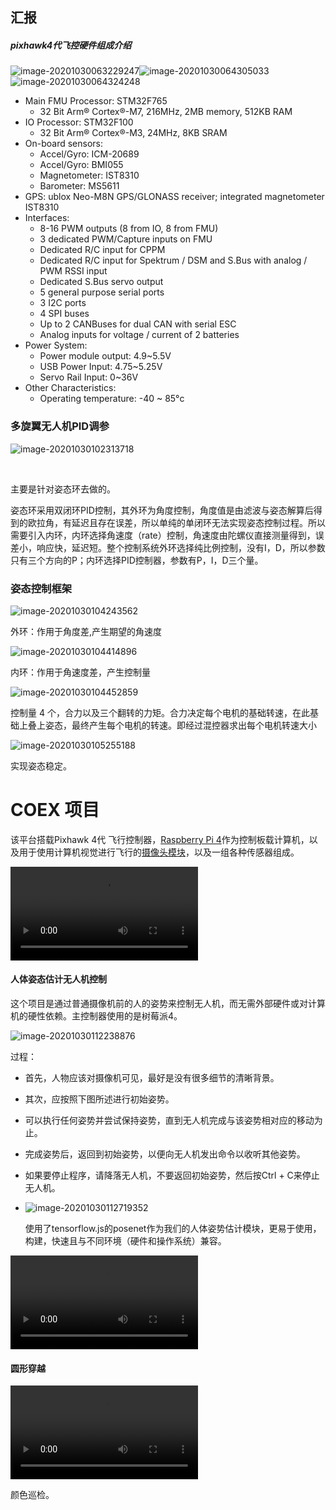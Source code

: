## 汇报

#####  pixhawk4代飞控硬件组成介绍

![image-20201030063229247](C:\Users\Administrator\AppData\Roaming\Typora\typora-user-images\image-20201030063229247.png)![image-20201030064305033](C:\Users\Administrator\AppData\Roaming\Typora\typora-user-images\image-20201030064305033.png)![image-20201030064324248](C:\Users\Administrator\AppData\Roaming\Typora\typora-user-images\image-20201030064324248.png)

- Main FMU Processor: STM32F765
  - 32 Bit Arm® Cortex®-M7, 216MHz, 2MB memory, 512KB RAM
- IO Processor: STM32F100
  - 32 Bit Arm® Cortex®-M3, 24MHz, 8KB SRAM
- On-board sensors:
  - Accel/Gyro: ICM-20689
  - Accel/Gyro: BMI055
  - Magnetometer: IST8310
  - Barometer: MS5611
- GPS: ublox Neo-M8N GPS/GLONASS receiver; integrated magnetometer IST8310
- Interfaces:
  - 8-16 PWM outputs (8 from IO, 8 from FMU)
  - 3 dedicated PWM/Capture inputs on FMU
  - Dedicated R/C input for CPPM
  - Dedicated R/C input for Spektrum / DSM and S.Bus with analog / PWM RSSI input
  - Dedicated S.Bus servo output
  - 5 general purpose serial ports
  - 3 I2C ports
  - 4 SPI buses
  - Up to 2 CANBuses for dual CAN with serial ESC
  - Analog inputs for voltage / current of 2 batteries
- Power System:
  - Power module output: 4.9~5.5V
  - USB Power Input: 4.75~5.25V
  - Servo Rail Input: 0~36V
- Other Characteristics:
  - Operating temperature: -40 ~ 85°c

### **多旋翼无人机PID调参**



![image-20201030102313718](C:\Users\Administrator\AppData\Roaming\Typora\typora-user-images\image-20201030102313718.png)

​                                                                                                                                                       

主要是针对姿态环去做的。

​         姿态环采用双闭环PID控制，其外环为角度控制，角度值是由滤波与姿态解算后得到的欧拉角，有延迟且存在误差，所以单纯的单闭环无法实现姿态控制过程。所以需要引入内环，内环选择角速度（rate）控制，角速度由陀螺仪直接测量得到，误差小，响应快，延迟短。整个控制系统外环选择纯比例控制，没有I，D，所以参数只有三个方向的P；内环选择PID控制器，参数有P，I，D三个量。

### 姿态控制框架

![image-20201030104243562](C:\Users\Administrator\AppData\Roaming\Typora\typora-user-images\image-20201030104243562.png)

外环：作用于角度差,产生期望的角速度

![image-20201030104414896](C:\Users\Administrator\AppData\Roaming\Typora\typora-user-images\image-20201030104414896.png)

内环：作用于角速度差，产生控制量

![image-20201030104452859](C:\Users\Administrator\AppData\Roaming\Typora\typora-user-images\image-20201030104452859.png)

控制量 4 个，合力以及三个翻转的力矩。合力决定每个电机的基础转速，在此基础上叠上姿态，最终产生每个电机的转速。即经过混控器求出每个电机转速大小

![image-20201030105255188](C:\Users\Administrator\AppData\Roaming\Typora\typora-user-images\image-20201030105255188.png)

实现姿态稳定。

   

# COEX 项目

 该平台搭载Pixhawk 4代 飞行控制器，[Raspberry Pi 4](https://clover.coex.tech/en/raspberry.html)作为控制板载计算机，以及用于使用计算机视觉进行飞行的[摄像头模块](https://clover.coex.tech/en/camera.html)，以及一组各种传感器组成。

<video src="E:\ev录屏\coex.mp4"></video>

#### 人体姿态估计无人机控制

这个项目是通过普通摄像机前的人的姿势来控制无人机，而无需外部硬件或对计算机的硬性依赖。主控制器使用的是树莓派4。



![image-20201030112238876](C:\Users\Administrator\AppData\Roaming\Typora\typora-user-images\image-20201030112238876.png)

过程：

- 首先，人物应该对摄像机可见，最好是没有很多细节的清晰背景。

- 其次，应按照下图所述进行初始姿势。

- 可以执行任何姿势并尝试保持姿势，直到无人机完成与该姿势相对应的移动为止。

- 完成姿势后，返回到初始姿势，以便向无人机发出命令以收听其他姿势。

- 如果要停止程序，请降落无人机，不要返回初始姿势，然后按Ctrl + C来停止无人机。

- ![image-20201030112719352](C:\Users\Administrator\AppData\Roaming\Typora\typora-user-images\image-20201030112719352.png)

  使用了tensorflow.js的posenet作为我们的人体姿势估计模块，更易于使用，构建，快速且与不同环境（硬件和操作系统）兼容。

<video src="E:\ev录屏\人体姿态估计.mp4"></video>

#### 圆形穿越



<video src="G:\Screencast 2020-10-30 12_05_02.mp4"></video>

颜色巡检。